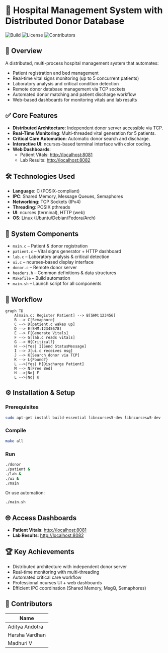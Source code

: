 
# 🏥 Hospital Management System with Distributed Donor Database

![Build](https://img.shields.io/badge/build-passing-brightgreen)
![License](https://img.shields.io/badge/license-MIT-blue)
![Contributors](https://img.shields.io/badge/contributors-3-orange)

## 📌 Overview
A distributed, multi-process hospital management system that automates:
- Patient registration and bed management
- Real-time vital signs monitoring (up to 5 concurrent patients)
- Laboratory analysis and critical condition detection
- Remote donor database management via TCP sockets
- Automated donor matching and patient discharge workflow
- Web-based dashboards for monitoring vitals and lab results

## ✅ Core Features
- **Distributed Architecture**: Independent donor server accessible via TCP.
- **Real-Time Monitoring**: Multi-threaded vital generation for 5 patients.
- **Critical Care Automation**: Automatic donor search and discharge.
- **Interactive UI**: ncurses-based terminal interface with color coding.
- **Web Dashboards**:
  - Patient Vitals: [http://localhost:8081](http://localhost:8081)
  - Lab Results: [http://localhost:8082](http://localhost:8082)

## 🛠 Technologies Used
- **Language**: C (POSIX-compliant)
- **IPC**: Shared Memory, Message Queues, Semaphores
- **Networking**: TCP Sockets (IPv4)
- **Threading**: POSIX pthreads
- **UI**: ncurses (terminal), HTTP (web)
- **OS**: Linux (Ubuntu/Debian/Fedora/Arch)

## 📂 System Components
- `main.c` – Patient & donor registration
- `patient.c` – Vital signs generator + HTTP dashboard
- `lab.c` – Laboratory analysis & critical detection
- `ui.c` – ncurses-based display interface
- `donor.c` – Remote donor server
- `headers.h` – Common definitions & data structures
- `Makefile` – Build automation
- `main.sh` – Launch script for all components

## 🔄 Workflow
```mermaid
graph TD
    A[main.c: Register Patient] --> B[SHM:123456]
    B --> C[Semaphore]
    C --> D[patient.c wakes up]
    D --> E[SHM:12345678]
    E --> F[Generate Vitals]
    F --> G[lab.c reads vitals]
    G --> H{Critical?}
    H -->|Yes| I[Send StatusMessage]
    I --> J[ui.c receives msg]
    J --> K[Search donor via TCP]
    K --> L{Found?}
    L -->|Yes| M[Discharge Patient]
    M --> N[Free Bed]
    H -->|No| F
    L -->|No| K
```

## ⚙️ Installation & Setup
### Prerequisites
```bash
sudo apt-get install build-essential libncurses5-dev libncursesw5-dev
```
### Compile
```bash
make all
```
### Run
```bash
./donor
./patient &
./lab &
./ui &
./main
```
Or use automation:
```bash
./main.sh
```

## 🌐 Access Dashboards
- **Patient Vitals**: [http://localhost:8081](http://localhost:8081)
- **Lab Results**: [http://localhost:8082](http://localhost:8082)

## 🏆 Key Achievements
- Distributed architecture with independent donor server
- Real-time monitoring with multi-threading
- Automated critical care workflow
- Professional ncurses UI + web dashboards
- Efficient IPC coordination (Shared Memory, MsgQ, Semaphores)

## 👥 Contributors
| Name           |
|----------------|
| Aditya Andotra |
| Harsha Vardhan |
| Madhuri V      |
